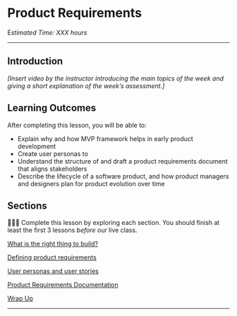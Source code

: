 # Product Requirements

E*stimated Time: XXX hours*

---

## Introduction

*[Insert video by the instructor introducing the main topics of the week and giving a short explanation of the week’s assessment.]*


## **Learning Outcomes**

After completing this lesson, you will be able to:

- Explain why and how MVP framework helps in early product development 
- Create user personas to 
- Understand the structure of and draft a product requirements document that aligns stakeholders 
- Describe the lifecycle of a software product, and how product managers and designers plan for product evolution over time




## Sections

<aside>

👩🏿‍🏫 Complete this lesson by exploring each section. You should finish at least the first 3 lessons _before_ our live class.

</aside>

[What is the right thing to build?]()

[Defining product requirements]()

[User personas and user stories]()

[Product Requirements Documentation]()

[Wrap Up]()

---
